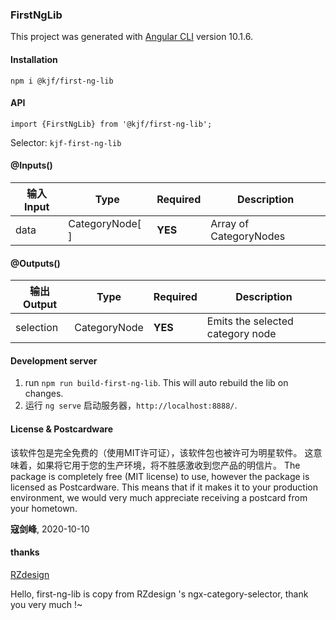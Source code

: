 ### FirstNgLib

This project was generated with [Angular CLI](https://github.com/angular/angular-cli) version 10.1.6.

#### Installation

`npm i @kjf/first-ng-lib`

#### API
`import {FirstNgLib} from '@kjf/first-ng-lib';`

Selector: `kjf-first-ng-lib`

#### @Inputs()

| 输入Input            | Type            | Required                   | Description                                                                                               |
| ---------------- | --------------- | -------------------------- | --------------------------------------------------------------------------------------------------------- |
| data             | CategoryNode[ ] | **YES**                    | Array of CategoryNodes                                                |

#### @Outputs()

| 输出Output           | Type         | Required | Description                                            |
| ---------------- | ------------ | -------- | ------------------------------------------------------ |
| selection        | CategoryNode | **YES**  | Emits the selected category node                       |

#### Development server
 1. run `npm run build-first-ng-lib`. This will auto rebuild the lib on changes.       
 2. 运行 `ng serve` 启动服务器，`http://localhost:8888/`.
 

#### License & Postcardware
该软件包是完全免费的（使用MIT许可证），该软件包也被许可为明星软件。 这意味着，如果将它用于您的生产环境，将不胜感激收到您产品的明信片。
The package is completely free (MIT license) to use, however the package is licensed as Postcardware. This means that if it makes it to your production environment, we would very much appreciate receiving a postcard from your hometown.

**寇剑峰**,
2020-10-10

#### thanks
 [RZdesign](https://github.com/zr87/ngx-category-selector)
 
 Hello, first-ng-lib is copy from RZdesign 's ngx-category-selector, thank you very much !~
